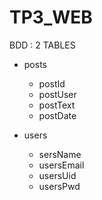 # TP3_WEB

BDD : 
2 TABLES

  - posts
    - postId
    - postUser
    - postText
    - postDate

  - users
    - sersName
    - usersEmail
    - usersUid
    - usersPwd

